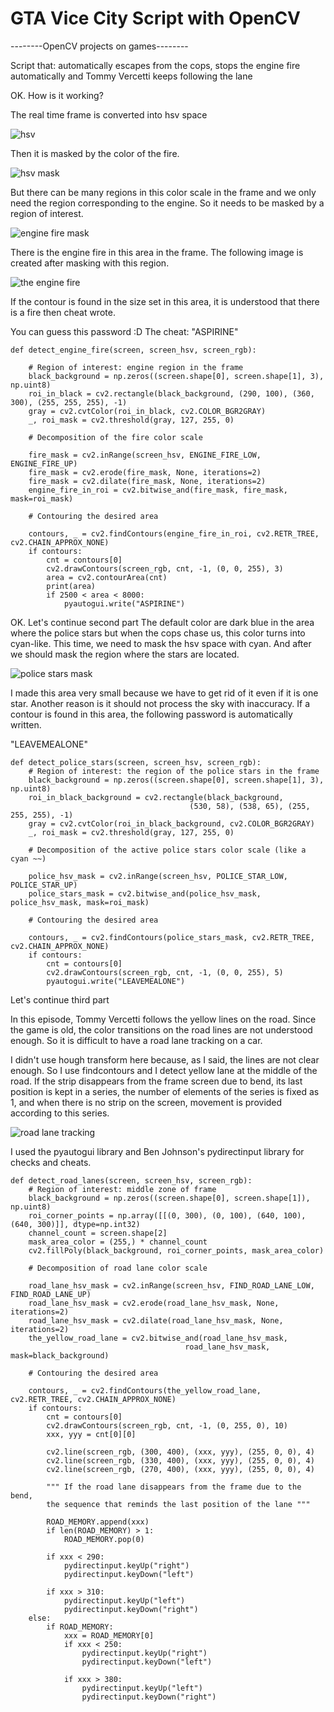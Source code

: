 # GTA Vice City Script with OpenCV
  --------OpenCV projects on games--------

Script that: automatically escapes from the cops, stops the engine fire automatically and Tommy Vercetti  keeps following the lane 

OK. How is it working?

The real time frame is converted into hsv space

![hsv](https://user-images.githubusercontent.com/67822910/88494606-811bb000-cfbf-11ea-9f6e-771a5c737ff9.PNG)

Then it is masked by the color of the fire.

![hsv mask](https://user-images.githubusercontent.com/67822910/88494696-d0fa7700-cfbf-11ea-8766-e1e152fd2a50.PNG)

But there can be many regions in this color scale in the frame and we only need the region corresponding to the engine.
So it needs to be masked by a region of interest.

![engine fire mask](https://user-images.githubusercontent.com/67822910/88494259-eff80980-cfbd-11ea-8d22-19a682b53e76.PNG)
        
 There is the engine fire in this area in the frame. The following image is created after masking with this region. 
 
 ![the engine fire](https://user-images.githubusercontent.com/67822910/88494906-c55b8000-cfc0-11ea-9d06-5e16d69fb4b3.PNG)
 
 If the contour is found in the size set in this area, it is understood that there is a fire then cheat wrote.
 
 You can guess this password :D
 The cheat: "ASPIRINE" 
 
    def detect_engine_fire(screen, screen_hsv, screen_rgb):
 
        # Region of interest: engine region in the frame
        black_background = np.zeros((screen.shape[0], screen.shape[1], 3), np.uint8)
        roi_in_black = cv2.rectangle(black_background, (290, 100), (360, 300), (255, 255, 255), -1)
        gray = cv2.cvtColor(roi_in_black, cv2.COLOR_BGR2GRAY)
        _, roi_mask = cv2.threshold(gray, 127, 255, 0)

        # Decomposition of the fire color scale

        fire_mask = cv2.inRange(screen_hsv, ENGINE_FIRE_LOW, ENGINE_FIRE_UP)
        fire_mask = cv2.erode(fire_mask, None, iterations=2)
        fire_mask = cv2.dilate(fire_mask, None, iterations=2)
        engine_fire_in_roi = cv2.bitwise_and(fire_mask, fire_mask, mask=roi_mask)

        # Contouring the desired area

        contours, _ = cv2.findContours(engine_fire_in_roi, cv2.RETR_TREE, cv2.CHAIN_APPROX_NONE)
        if contours:
            cnt = contours[0]
            cv2.drawContours(screen_rgb, cnt, -1, (0, 0, 255), 3)
            area = cv2.contourArea(cnt)
            print(area)
            if 2500 < area < 8000:
                pyautogui.write("ASPIRINE")
            
 OK. Let's continue second part
 The default color are  dark blue in the area where the police stars but when the cops chase us, this color turns into cyan-like.
 This time, we need to mask the hsv space with cyan. And after we should mask the region where the stars are located.
 
![police stars mask](https://user-images.githubusercontent.com/67822910/88495540-e1f8b780-cfc2-11ea-82d5-442604b5efe8.PNG)

I made this area very small because we have to get rid of it even if it is one star. Another reason is it should not process the sky with inaccuracy.
If a contour is found in this area, the following password is automatically written.

"LEAVEMEALONE"

    def detect_police_stars(screen, screen_hsv, screen_rgb):
        # Region of interest: the region of the police stars in the frame
        black_background = np.zeros((screen.shape[0], screen.shape[1], 3), np.uint8)
        roi_in_black_background = cv2.rectangle(black_background,
                                            (530, 58), (538, 65), (255, 255, 255), -1)
        gray = cv2.cvtColor(roi_in_black_background, cv2.COLOR_BGR2GRAY)
        _, roi_mask = cv2.threshold(gray, 127, 255, 0)

        # Decomposition of the active police stars color scale (like a cyan ~~)

        police_hsv_mask = cv2.inRange(screen_hsv, POLICE_STAR_LOW, POLICE_STAR_UP)
        police_stars_mask = cv2.bitwise_and(police_hsv_mask, police_hsv_mask, mask=roi_mask)

        # Contouring the desired area

        contours, _ = cv2.findContours(police_stars_mask, cv2.RETR_TREE, cv2.CHAIN_APPROX_NONE)
        if contours:
            cnt = contours[0]
            cv2.drawContours(screen_rgb, cnt, -1, (0, 0, 255), 5)
            pyautogui.write("LEAVEMEALONE")

Let's continue third part

In this episode, Tommy Vercetti follows the yellow lines on the road. Since the game is old, the color transitions on the road lines are not understood enough. So it is difficult to have a road lane tracking on a car. 

I didn't use hough transform here because, as I said, the lines are not clear enough. So I use findcontours and I detect yellow lane at the middle of the road. If the strip disappears from the frame screen due to bend, its last position is kept in a series, the number of elements of the series is fixed as 1, and when there is no strip on the screen, movement is provided according to this series.

![road lane tracking](https://user-images.githubusercontent.com/67822910/88496074-a2cb6600-cfc4-11ea-8e25-6505db6d05a3.PNG)
 
 I used the pyautogui library and Ben Johnson's pydirectinput library for checks and cheats.
 
    def detect_road_lanes(screen, screen_hsv, screen_rgb):
        # Region of interest: middle zone of frame
        black_background = np.zeros((screen.shape[0], screen.shape[1]), np.uint8)
        roi_corner_points = np.array([[(0, 300), (0, 100), (640, 100), (640, 300)]], dtype=np.int32)
        channel_count = screen.shape[2]
        mask_area_color = (255,) * channel_count
        cv2.fillPoly(black_background, roi_corner_points, mask_area_color)

        # Decomposition of road lane color scale

        road_lane_hsv_mask = cv2.inRange(screen_hsv, FIND_ROAD_LANE_LOW, FIND_ROAD_LANE_UP)
        road_lane_hsv_mask = cv2.erode(road_lane_hsv_mask, None, iterations=2)
        road_lane_hsv_mask = cv2.dilate(road_lane_hsv_mask, None, iterations=2)
        the_yellow_road_lane = cv2.bitwise_and(road_lane_hsv_mask,
                                           road_lane_hsv_mask, mask=black_background)

        # Contouring the desired area

        contours, _ = cv2.findContours(the_yellow_road_lane, cv2.RETR_TREE, cv2.CHAIN_APPROX_NONE)
        if contours:
            cnt = contours[0]
            cv2.drawContours(screen_rgb, cnt, -1, (0, 255, 0), 10)
            xxx, yyy = cnt[0][0]

            cv2.line(screen_rgb, (300, 400), (xxx, yyy), (255, 0, 0), 4)
            cv2.line(screen_rgb, (330, 400), (xxx, yyy), (255, 0, 0), 4)
            cv2.line(screen_rgb, (270, 400), (xxx, yyy), (255, 0, 0), 4)

            """ If the road lane disappears from the frame due to the bend, 
            the sequence that reminds the last position of the lane """

            ROAD_MEMORY.append(xxx)
            if len(ROAD_MEMORY) > 1:
                ROAD_MEMORY.pop(0)

            if xxx < 290:
                pydirectinput.keyUp("right")
                pydirectinput.keyDown("left")

            if xxx > 310:
                pydirectinput.keyUp("left")
                pydirectinput.keyDown("right")
        else:
            if ROAD_MEMORY:
                xxx = ROAD_MEMORY[0]
                if xxx < 250:
                    pydirectinput.keyUp("right")
                    pydirectinput.keyDown("left")

                if xxx > 380:
                    pydirectinput.keyUp("left")
                    pydirectinput.keyDown("right")
 
 
 
